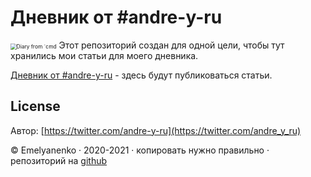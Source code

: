# Дневник от #andre-y-ru

<img src="/Photo/Diary from `cmd.png" alt="Diary from `cmd" style="zoom:60%;" />
Этот репозиторий создан для одной цели, чтобы тут хранились мои статьи для моего дневника. 

[Дневник от #andre-y-ru](http://cmd.andre-y-ru.ru/) - здесь будут публиковаться статьи.

## License

Автор: [https://twitter.com/andre-y-ru](https://twitter.com/andre_y_ru)

© Emelyanenko · 2020-2021 · копировать нужно правильно · репозиторий на [github](https://github.com)
